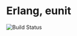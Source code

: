 # Erlang, eunit

![Build Status](https://travis-ci.org/cyber-dojo-languages/erlang-eunit.svg?branch=master)
